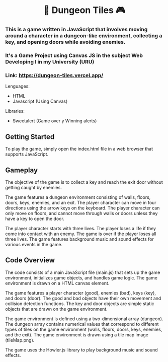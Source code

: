 <h1 align="center">🐉 Dungeon Tiles 🎮</center>

### This is a game written in JavaScript that involves moving around a character in a dungeon-like environment, collecting a key, and opening doors while avoiding enemies.
### It's a Game Project using Canvas JS in the subject Web Developing I in my University (URU)
### Link: https://dungeon-tiles.vercel.app/

Lenguages:
- HTML
- Javascript (Using Canvas)

Libraries:
- Sweetalert (Game over y Winning alerts)

## Getting Started
To play the game, simply open the index.html file in a web browser that supports JavaScript.

## Gameplay
The objective of the game is to collect a key and reach the exit door without getting caught by enemies.

The game features a dungeon environment consisting of walls, floors, doors, keys, enemies, and an exit. The player character can move in four directions using the arrow keys on the keyboard. The player character can only move on floors, and cannot move through walls or doors unless they have a key to open the door.

The player character starts with three lives. The player loses a life if they come into contact with an enemy. The game is over if the player loses all three lives. The game features background music and sound effects for various events in the game.

## Code Overview
The code consists of a main JavaScript file (main.js) that sets up the game environment, initializes game objects, and handles game logic. The game environment is drawn on a HTML canvas element.

The game features a player character (good), enemies (bad), keys (key), and doors (door). The good and bad objects have their own movement and collision detection functions. The key and door objects are simple static objects that are drawn on the game environment.

The game environment is defined using a two-dimensional array (dungeon). The dungeon array contains numerical values that correspond to different types of tiles on the game environment (walls, floors, doors, keys, enemies, and the exit). The game environment is drawn using a tile map image (tileMap.png).

The game uses the Howler.js library to play background music and sound effects.
